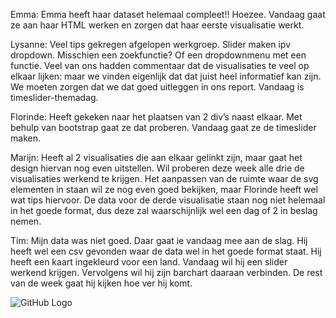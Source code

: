 Emma:
Emma heeft haar dataset helemaal compleet!! Hoezee. Vandaag gaat ze aan haar HTML werken en zorgen dat haar eerste visualisatie werkt. 

Lysanne:
Veel tips gekregen afgelopen werkgroep. Slider maken ipv dropdown. Misschien een zoekfunctie? Of een dropdownmenu met een functie. Veel van ons hadden commentaar dat de visualisaties te veel op elkaar lijken: maar we vinden eigenlijk dat dat juist heel informatief kan zijn. We moeten zorgen dat we dat goed uitleggen in ons report. Vandaag is timeslider-themadag. 

Florinde:
Heeft gekeken naar het plaatsen van 2 div’s naast elkaar. Met behulp van bootstrap gaat ze dat proberen. Vandaag gaat ze de timeslider maken. 

Marijn:
Heeft al 2 visualisaties die aan elkaar gelinkt zijn, maar gaat het design hiervan nog even uitstellen. Wil proberen deze week alle drie de visualisaties werkend te krijgen. Het aanpassen van de ruimte waar de svg elementen in staan wil ze nog even goed bekijken, maar Florinde heeft wel wat tips hiervoor. De data voor de derde visualisatie staan nog niet helemaal in het goede format, dus deze zal waarschijnlijk wel een dag of 2 in beslag nemen. 

Tim:
Mijn data was niet goed. Daar gaat ie vandaag mee aan de slag. Hij heeft wel een csv gevonden waar de data wel in het goede format staat. Hij heeft een kaart ingekleurd voor een land. Vandaag wil hij een slider werkend krijgen. Vervolgens wil hij zijn barchart daaraan verbinden. De rest van de week gaat hij kijken hoe ver hij komt. 

![GitHub Logo](/selfies/20170116.jpg)